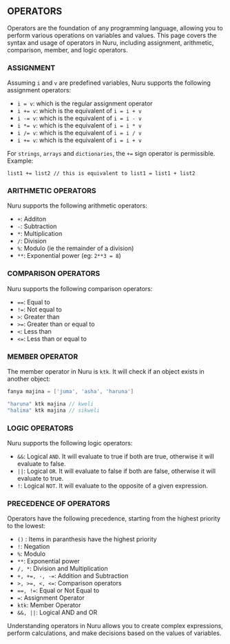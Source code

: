 ## OPERATORS
Operators are the foundation of any programming language, allowing you to perform various operations on variables and values. This page covers the syntax and usage of operators in Nuru, including assignment, arithmetic, comparison, member, and logic operators.

### ASSIGNMENT

Assuming `i` and `v` are predefined variables, Nuru supports the following assignment operators:

- `i = v`: which is the regular assignment operator
- `i += v`: which is the equivalent of `i = i + v`
- `i -= v`: which is the equivalent of `i = i - v`
- `i *= v`: which is the equivalent of `i = i * v`
- `i /= v`: which is the equivalent of `i = i / v`
- `i += v`: which is the equivalent of `i = i + v`

For `strings`, `arrays` and `dictionaries`, the `+=` sign operator is permissible. Example:
```
list1 += list2 // this is equivalent to list1 = list1 + list2
```

### ARITHMETIC OPERATORS

Nuru supports the following arithmetic operators:

- `+`: Additon
- `-`: Subtraction
- `*`: Multiplication
- `/`: Division
- `%`: Modulo (ie the remainder of a division)
- `**`: Exponential power (eg: `2**3 = 8`)

### COMPARISON OPERATORS

Nuru supports the following comparison operators:

- `==`: Equal to
- `!=`: Not equal to
- `>`: Greater than
- `>=`: Greater than or equal to
- `<`: Less than
- `<=`: Less than or equal to

### MEMBER OPERATOR

The member operator in Nuru is `ktk`. It will check if an object exists in another object:
```go
fanya majina = ['juma', 'asha', 'haruna']

"haruna" ktk majina // kweli
"halima" ktk majina // sikweli
```

### LOGIC OPERATORS

Nuru supports the following logic operators:

- `&&`: Logical `AND`. It will evaluate to true if both are true, otherwise it will evaluate to false.
- `||`: Logical `OR`. It will evaluate to false if both are false, otherwise it will evaluate to true.
- `!`: Logical `NOT`. It will evaluate to the opposite of a given expression.

### PRECEDENCE OF OPERATORS

Operators have the following precedence, starting from the highest priority to the lowest:

- `()` : Items in paranthesis have the highest priority
- `!`: Negation
- `%`: Modulo
- `**`: Exponential power
- `/, *`: Division and Multiplication
- `+, +=, -, -=`: Addition and Subtraction
- `>, >=, <, <=`: Comparison operators
- `==, !=`: Equal or Not Equal to
- `=`: Assignment Operator
- `ktk`: Member Operator
- `&&, ||`: Logical AND and OR

Understanding operators in Nuru allows you to create complex expressions, perform calculations, and make decisions based on the values of variables.
